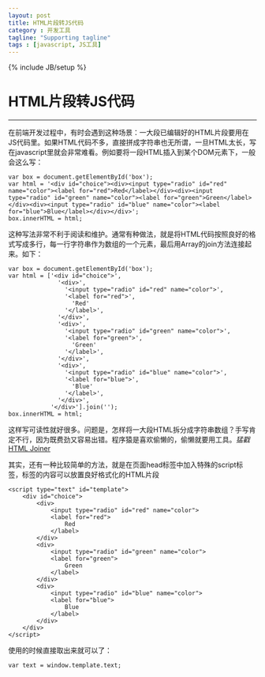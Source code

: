 ```yaml
---
layout: post
title: HTML片段转JS代码
category : 开发工具
tagline: "Supporting tagline"
tags : [javascript, JS工具]
---
```

{% include JB/setup %}
# HTML片段转JS代码
---

在前端开发过程中，有时会遇到这种场景：一大段已编辑好的HTML片段要用在JS代码里。如果HTML代码不多，直接拼成字符串也无所谓，一旦HTML太长，写在javascript里就会非常难看。例如要将一段HTML插入到某个DOM元素下，一般会这么写：

    var box = document.getElementById('box');
    var html = '<div id="choice"><div><input type="radio" id="red" name="color"><label for="red">Red</label></div><div><input type="radio" id="green" name="color"><label for="green">Green</label></div><div><input type="radio" id="blue" name="color"><label for="blue">Blue</label></div></div>';
	box.innerHTML = html;
<!--break-->
这种写法非常不利于阅读和维护。通常有种做法，就是将HTML代码按照良好的格式写成多行，每一行字符串作为数组的一个元素，最后用Array的join方法连接起来。如下：

    var box = document.getElementById('box');
    var html = ['<div id="choice">',
				  '<div>',
				    '<input type="radio" id="red" name="color">',
				    '<label for="red">',
				      'Red'
				    '</label>',
				  '</div>',
				  '<div>',
				    '<input type="radio" id="green" name="color">',
				    '<label for="green">',
				      'Green'
				    '</label>',
				  '</div>',
				  '<div>',
				    '<input type="radio" id="blue" name="color">',
				    '<label for="blue">',
				      'Blue'
				    '</label>',
				  '</div>',
				'</div>'].join('');
    box.innerHTML = html;

这样写可读性就好很多。问题是，怎样将一大段HTML拆分成字符串数组？手写肯定不行，因为既费劲又容易出错。程序猿是喜欢偷懒的，偷懒就要用工具。*猛戳*[HTML Joiner](http://sandbox.runjs.cn/show/pkqjenfy)

其实，还有一种比较简单的方法，就是在页面head标签中加入特殊的script标签，标签的内容可以放置良好格式化的HTML片段

	<script type="text" id="template">
    	<div id="choice">
		    <div>
		        <input type="radio" id="red" name="color">
		        <label for="red">
		            Red
		        </label>
		    </div>
		    <div>
		        <input type="radio" id="green" name="color">
		        <label for="green">
		            Green
		        </label>
		    </div>
		    <div>
		        <input type="radio" id="blue" name="color">
		        <label for="blue">
		            Blue
		        </label>
		    </div>
		</div>
	</script>

使用的时候直接取出来就可以了：

	var text = window.template.text;
